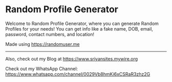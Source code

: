 # Random Profile Generator

Welcome to Random Profile Generator, where you can generate Random Profiles for your needs! You can get info like a fake name, DOB, email, password, contact numbers, and location!

Made using https://randomuser.me

<hr>

Also, check out my Blog at https://www.sriyansites.mywire.org

Check out my WhatsApp Channel: https://www.whatsapp.com/channel/0029Vb8hmKi6xCSRaR3zhz2G
